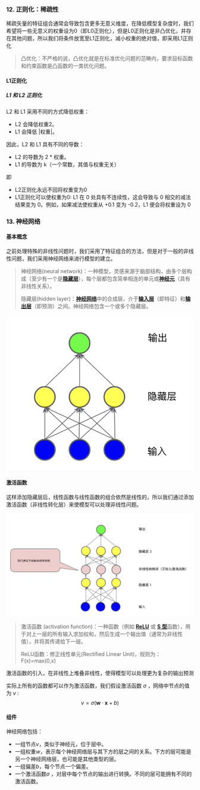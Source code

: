 ### 12. 正则化：稀疏性

稀疏矢量的特征组合通常会导致包含更多无意义维度，在降低模型复杂度时，我们希望将一些无意义的权重设为0（即L0正则化），但是L0正则化是非凸优化，并存在其他问题，所以我们将条件放宽至L1正则化，减小权重的绝对值，即采用L1正则化

> 凸优化：不严格的说，凸优化就是在标准优化问题的范畴内，要求目标函数和约束函数是凸函数的一类优化问题。

#### L1正则化

##### L1 和 L2 正则化

L2 和 L1 采用不同的方式降低权重：

- L2 会降低权重2。
- L1 会降低 |权重|。

因此，L2 和 L1 具有不同的导数：

- L2 的导数为 2 * 权重。
- L1 的导数为 k（一个常数，其值与权重无关）

即

- L2正则化永远不回将权重变为0
- L1正则化可以使权重为0: L1 在 0 处具有不连续性，这会导致与 0 相交的减法结果变为 0。例如，如果减法使权重从 +0.1 变为 -0.2，L1 便会将权重设为 0



### 13. 神经网络

#### 基本概念

之前处理特殊的非线性问题时，我们采用了特征组合的方法，但是对于一般的非线性问题，我们采用神经网络来进行模型的建立。

> 神经网络(neural network)：一种模型，灵感来源于脑部结构，由多个层构成（至少有一个是[**隐藏层**](https://developers.google.cn/machine-learning/crash-course/glossary#hidden_layer)），每个层都包含简单相连的单元或[**神经元**](https://developers.google.cn/machine-learning/crash-course/glossary#neuron)（具有非线性关系）。
>
> 隐藏层(hidden layer)：[**神经网络**](https://developers.google.cn/machine-learning/crash-course/glossary#neural_network)中的合成层，介于[**输入层**](https://developers.google.cn/machine-learning/crash-course/glossary#input_layer)（即特征）和[**输出层**](https://developers.google.cn/machine-learning/crash-course/glossary#output_layer)（即预测）之间。神经网络包含一个或多个隐藏层。

![](https://github.com/Dinghow/MyRoadToMachineLearning/raw/master/note/img/google-7.png)

#### 激活函数

这样添加隐藏层后，线性函数与线性函数的组合依然是线性的，所以我们通过添加激活函数（非线性转化层）来使模型可以处理非线性问题。

![](https://github.com/Dinghow/MyRoadToMachineLearning/raw/master/note/img/google-8.png)

> 激活函数 (activation function)：一种函数（例如 [**ReLU**](https://developers.google.cn/machine-learning/crash-course/glossary#ReLU) 或 [**S 型**](https://developers.google.cn/machine-learning/crash-course/glossary#sigmoid_function)函数），用于对上一层的所有输入求加权和，然后生成一个输出值（通常为非线性值），并将其传递给下一层。
>
> ReLU函数：修正线性单元(Rectified Linear Unit)，规则为：F(x)=max(0,x)

激活函数的引入，在非线性上堆叠非线性，使得模型可以处理更为复杂的输出预测

实际上所有的函数都可以作为激活函数，我们假设激活函数 $\sigma$ ，网络中节点的值为 $v$ :
$$
v = \sigma(\boldsymbol w \cdot \boldsymbol x+b)
$$

#### 组件

神经网络包括：

- 一组节点$v$，类似于神经元，位于层中。
- 一组权重$w$，表示每个神经网络层与其下方的层之间的关系。下方的层可能是另一个神经网络层，也可能是其他类型的层。
- 一组偏差$b$，每个节点一个偏差。
- 一个激活函数$\sigma$ ，对层中每个节点的输出进行转换。不同的层可能拥有不同的激活函数。
